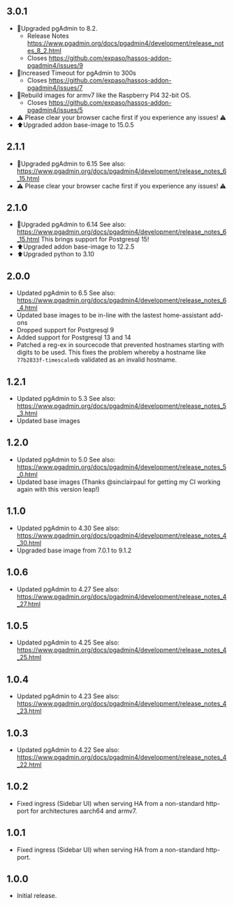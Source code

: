 ## 3.0.1

- 🎉Upgraded pgAdmin to 8.2.
  - Release Notes https://www.pgadmin.org/docs/pgadmin4/development/release_notes_8_2.html
  - Closes https://github.com/expaso/hassos-addon-pgadmin4/issues/9
- 🎉Increased Timeout for pgAdmin to 300s 
  - Closes https://github.com/expaso/hassos-addon-pgadmin4/issues/7
- 🎉Rebuild images for armv7 like the Raspberry PI4 32-bit OS.
  - Closes https://github.com/expaso/hassos-addon-pgadmin4/issues/5
- ⚠️ Please clear your browser cache first if you experience any issues! ⚠️
- ⬆️Upgraded addon base-image to 15.0.5 

## 2.1.1

- 🎉Upgraded pgAdmin to 6.15
See also: https://www.pgadmin.org/docs/pgadmin4/development/release_notes_6_15.html
- ⚠️ Please clear your browser cache first if you experience any issues! ⚠️
  
## 2.1.0

- 🎉Upgraded pgAdmin to 6.14
See also: https://www.pgadmin.org/docs/pgadmin4/development/release_notes_6_15.html
  This brings support for Postgresql 15!
- ⬆️Upgraded addon base-image to 12.2.5
- ⬆️Upgraded python to 3.10

## 2.0.0

- Updated pgAdmin to 6.5
See also: https://www.pgadmin.org/docs/pgadmin4/development/release_notes_6_4.html
- Updated base images to be in-line with the lastest home-assistant add-ons
- Dropped support for Postgresql 9
- Added support for Postgresql 13 and 14
- Patched a reg-ex in sourcecode that prevented hostnames starting with digits to be used. This fixes the problem whereby a hostname like `77b2833f-timescaledb` validated as an invalid hostname.

## 1.2.1

- Updated pgAdmin to 5.3
See also: https://www.pgadmin.org/docs/pgadmin4/development/release_notes_5_3.html
- Updated base images

## 1.2.0

- Updated pgAdmin to 5.0
See also: https://www.pgadmin.org/docs/pgadmin4/development/release_notes_5_0.html
- Updated base images (Thanks @sinclairpaul for getting my CI working again with this version leap!)

## 1.1.0

- Updated pgAdmin to 4.30
See also: https://www.pgadmin.org/docs/pgadmin4/development/release_notes_4_30.html
- Upgraded base image from 7.0.1 to 9.1.2

## 1.0.6

- Updated pgAdmin to 4.27
See also: https://www.pgadmin.org/docs/pgadmin4/development/release_notes_4_27.html

## 1.0.5

- Updated pgAdmin to 4.25
See also: https://www.pgadmin.org/docs/pgadmin4/development/release_notes_4_25.html

## 1.0.4

- Updated pgAdmin to 4.23
See also: https://www.pgadmin.org/docs/pgadmin4/development/release_notes_4_23.html

## 1.0.3

- Updated pgAdmin to 4.22
See also: https://www.pgadmin.org/docs/pgadmin4/development/release_notes_4_22.html

## 1.0.2

- Fixed ingress (Sidebar UI) when serving HA from a non-standard http-port
  for architectures aarch64 and armv7.

## 1.0.1

- Fixed ingress (Sidebar UI) when serving HA from a non-standard http-port.

## 1.0.0

- Initial release.